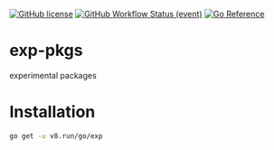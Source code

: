[![GitHub license](https://img.shields.io/github/license/lemon-mint/experiment?style=for-the-badge&cache_key=0)](https://github.com/lemon-mint/experiment/blob/main/LICENSE)
[![GitHub Workflow Status (event)](https://img.shields.io/github/actions/workflow/status/lemon-mint/experiment/go.yml?event=push&style=for-the-badge)](https://github.com/lemon-mint/experiment/actions/workflows/go.yml)
[![Go Reference](https://img.shields.io/badge/go-reference-%23007d9c?style=for-the-badge&logo=go)](https://pkg.go.dev/v8.run/go/exp)
# exp-pkgs

experimental packages

# Installation

```bash
go get -u v8.run/go/exp
```
